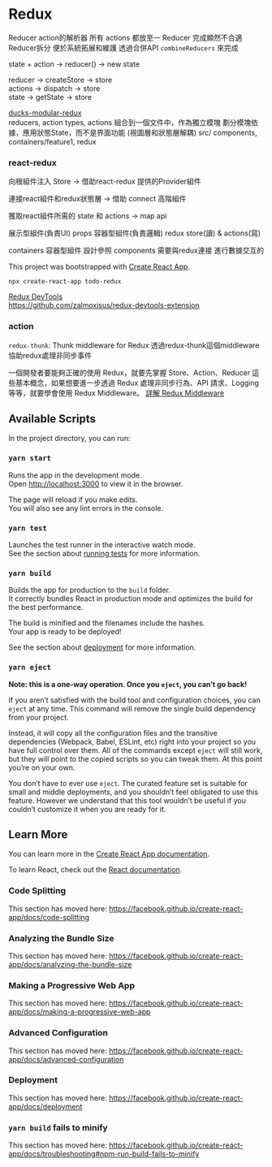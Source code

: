 # Redux

Reducer action的解析器
所有 actions 都放至一 Reducer 完成顯然不合適 Reducer拆分 便於系統拓展和維護 透過合併API `combineReducers` 來完成

state + action -> reducer() -> new state

reducer -> createStore -> store  
actions -> dispatch -> store  
state -> getState -> store  

[ducks-modular-redux](https://github.com/erikras/ducks-modular-redux)  
reducers, action types, actions 組合到一個文件中，作為獨立模塊
劃分模塊依據，應用狀態State，而不是界面功能 (視圖層和狀態層解耦)
src/ components, containers/feature1, redux  

### react-redux

向根組件注入 Store -> 借助react-redux 提供的Provider組件

連接react組件和redux狀態層 -> 借助 connect 高階組件

獲取react組件所需的 state 和 actions -> map api

展示型組件(負責UI)  props
容器型組件(負責邏輯) redux store(讀) & actions(寫)

containers 容器型組件 設計參照 components 需要與redux連接 進行數據交互的 
 
This project was bootstrapped with [Create React App](https://github.com/facebook/create-react-app).

`npx create-react-app todo-redux`

[Redux DevTools](https://chrome.google.com/webstore/detail/redux-devtools/lmhkpmbekcpmknklioeibfkpmmfibljd)  
https://github.com/zalmoxisus/redux-devtools-extension

### action

`redux-thunk`: Thunk middleware for Redux
透過redux-thunk這個middleware協助redux處理非同步事件

一個開發者要能夠正確的使用 Redux，就要先掌握 Store、Action、Reducer 這些基本概念，如果想要進一步透過 Redux 處理非同步行為、API 請求、Logging 等等，就要學會使用 Redux Middleware。
[詳解 Redux Middleware](https://medium.com/@max80713/%E8%A9%B3%E8%A7%A3-redux-middleware-efd6a506357e)

## Available Scripts

In the project directory, you can run:

### `yarn start`

Runs the app in the development mode.<br />
Open [http://localhost:3000](http://localhost:3000) to view it in the browser.

The page will reload if you make edits.<br />
You will also see any lint errors in the console.

### `yarn test`

Launches the test runner in the interactive watch mode.<br />
See the section about [running tests](https://facebook.github.io/create-react-app/docs/running-tests) for more information.

### `yarn build`

Builds the app for production to the `build` folder.<br />
It correctly bundles React in production mode and optimizes the build for the best performance.

The build is minified and the filenames include the hashes.<br />
Your app is ready to be deployed!

See the section about [deployment](https://facebook.github.io/create-react-app/docs/deployment) for more information.

### `yarn eject`

**Note: this is a one-way operation. Once you `eject`, you can’t go back!**

If you aren’t satisfied with the build tool and configuration choices, you can `eject` at any time. This command will remove the single build dependency from your project.

Instead, it will copy all the configuration files and the transitive dependencies (Webpack, Babel, ESLint, etc) right into your project so you have full control over them. All of the commands except `eject` will still work, but they will point to the copied scripts so you can tweak them. At this point you’re on your own.

You don’t have to ever use `eject`. The curated feature set is suitable for small and middle deployments, and you shouldn’t feel obligated to use this feature. However we understand that this tool wouldn’t be useful if you couldn’t customize it when you are ready for it.

## Learn More

You can learn more in the [Create React App documentation](https://facebook.github.io/create-react-app/docs/getting-started).

To learn React, check out the [React documentation](https://reactjs.org/).

### Code Splitting

This section has moved here: https://facebook.github.io/create-react-app/docs/code-splitting

### Analyzing the Bundle Size

This section has moved here: https://facebook.github.io/create-react-app/docs/analyzing-the-bundle-size

### Making a Progressive Web App

This section has moved here: https://facebook.github.io/create-react-app/docs/making-a-progressive-web-app

### Advanced Configuration

This section has moved here: https://facebook.github.io/create-react-app/docs/advanced-configuration

### Deployment

This section has moved here: https://facebook.github.io/create-react-app/docs/deployment

### `yarn build` fails to minify

This section has moved here: https://facebook.github.io/create-react-app/docs/troubleshooting#npm-run-build-fails-to-minify
